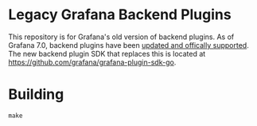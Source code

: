 # Legacy Grafana Backend Plugins

This repository is for Grafana's old version of backend plugins. As of Grafana 7.0, backend plugins have been [updated and offically supported](https://grafana.com/docs/grafana/latest/developers/plugins/backend/). The new backend plugin SDK that replaces this is located at https://github.com/grafana/grafana-plugin-sdk-go. 

# Building 

`make`

